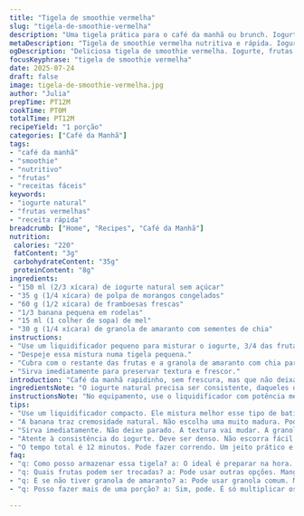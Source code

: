 ```yaml
---
title: "Tigela de smoothie vermelha"
slug: "tigela-de-smoothie-vermelha"
description: "Uma tigela prática para o café da manhã ou brunch. Iogurte natural com frutas vermelhas, adoçada com mel e com uma crocância diferente. Usa mix de frutas congeladas e frescas, granola de amaranto em vez de quinoa, e um toque de sementes de chia para textura. Tudo batido rápido no liquidificador. Serve em porção individual, mistura ingredientes diferentes, tempos ligeiramente ajustados para mais cremosidade e sabor equilibrado."
metaDescription: "Tigela de smoothie vermelha nutritiva e rápida. Iogurte com frutas vermelhas e granola de amaranto. Perfeita para um café da manhã saudável."
ogDescription: "Deliciosa tigela de smoothie vermelha. Iogurte, frutas e granola de amaranto. Ideal para iniciar o dia com energia e frescor."
focusKeyphrase: "tigela de smoothie vermelha"
date: 2025-07-24
draft: false
image: tigela-de-smoothie-vermelha.jpg
author: "Julia"
prepTime: PT12M
cookTime: PT0M
totalTime: PT12M
recipeYield: "1 porção"
categories: ["Café da Manhã"]
tags:
- "café da manhã"
- "smoothie"
- "nutritivo"
- "frutas"
- "receitas fáceis"
keywords:
- "iogurte natural"
- "frutas vermelhas"
- "receita rápida"
breadcrumb: ["Home", "Recipes", "Café da Manhã"]
nutrition: 
 calories: "220"
 fatContent: "3g"
 carbohydrateContent: "35g"
 proteinContent: "8g"
ingredients:
- "150 ml (2/3 xícara) de iogurte natural sem açúcar"
- "35 g (1/4 xícara) de polpa de morangos congelados"
- "60 g (1/2 xícara) de framboesas frescas"
- "1/3 banana pequena em rodelas"
- "15 ml (1 colher de sopa) de mel"
- "30 g (1/4 xícara) de granola de amaranto com sementes de chia"
instructions:
- "Use um liquidificador pequeno para misturar o iogurte, 3/4 das frutas congeladas e frescas, e o mel até virar um creme homogêneo."
- "Despeje essa mistura numa tigela pequena."
- "Cubra com o restante das frutas e a granola de amaranto com chia para dar crocância."
- "Sirva imediatamente para preservar textura e frescor."
introduction: "Café da manhã rapidinho, sem frescura, mas que não deixa de ser nutritivo. Mistura simples: iogurte com frutas vermelhas que dão aquele toque azedinho, banana pra adocicar, mel pra deixá-la mais redondinha. Troque os tradicionais ingredientes, mexa os tempos, e sai algo diferente, gostoso. Granola de amaranto com chia traz crocância e fibra, enquanto a fruta congelada mantém a temperatura na tigela e a textura cremosa. Um jeito de começar o dia com energia e gostinho de fruta fresca do Brasil. Serve rápido, bebe junto e deixa para lá a preguiça."
ingredientsNote: "O iogurte natural precisa ser consistente, daqueles que não escorrem fácil. Prefira versões sem açúcar para controlar o doce, já que o mel vai adoçar depois. Use morangos congelados para refrescar sem diluir, porque batidos só com fruta fresca perdem firmeza e ganham água. A banana traz cremosidade natural e ajuda no sabor – nada de muito madura para evitar gosto muito enjoativo. O mel substitui o xarope de bordo canadense, mais comum lá fora, trazendo um toque brasileiro, suave, mas evidente. Para o crocante, granola feita com amaranto junto a sementes de chia; diferente do quinoa, mas igualmente nutritivo. As framboesas frescas trazem vitaminas e textura extra, complementando as congeladas para um equilíbrio entre frio e frescor. A mistura de ingredientes em proporções ligeiramente diferentes evita que fique só doce demais, dá mais variedade para mastigar e faz o corpo agradecer."
instructionsNote: "No equipamento, use o liquidificador com potência média para não triturar demais as sementes das frutas vermelhas, que podem ficar amargas. Misture iogurte, frutas congeladas e mel primeiro até homogeneizar. A ordem das frutas importa para que o creme fiquem mais uniforme e gelado. Bata por 2 a 3 minutos, menos que isso fica pedaçudo, mais pode virar suco. Depois, deseje no recipiente escolhido — pode ser uma tigela pequena ou copo resistente para smoothie. A cobertura vai por último, com frutas frescas que complementam textura, trazendo crocância e sabor diferente. Sempre coloque a granola na hora de servir para manter a crocância, misturar antes faz amolecer rápido. Sirva logo para sentir o contraste das texturas: cremoso-denso com crocante-frutado. Não precisa cozinhar, nem esperar, só preparar e consumir. Tempo total estimado entre preparo e consumo, 12 minutos. Ideal para quem não quer perder tempo, mas não abre mão de algo nutritivo e gostoso cedo."
tips:
- "Use um liquidificador compacto. Ele mistura melhor esse tipo de batida. A ordem dos ingredientes conta. Primeiro o iogurte, depois as frutas e mel. Isso ajuda na textura. Não bata demais. Frutas podem amargar. Apenas 2 a 3 minutos são suficientes. Menos que isso, muito pedaçudo. Mais pode virar suco. Coloque na tigela antes de servir."
- "A banana traz cremosidade natural. Não escolha uma muito madura. Pode alterar o sabor. Morangos congelados são estratégicos. Evitam a diluição da mistura. Frutas frescas são para a cobertura. Para a crocância, granola de amaranto. Cheia de fibras. A chia também complementa bem. Pode trocar as framboesas por outra fruta, mas aqui traz vitamina."
- "Sirva imediatamente. Não deixe parado. A textura vai mudar. A granola amolece. Mantém a crocância por mais tempo assim. O mel é chave. Funciona como adoçante. Controla bem o doce na receita. Ajuste as frutas. Experimente a combinação, assim você descobre novas alternativas. Uma tigela pequena, um copo grande. Ambos funcionam. O importante é saborear."
- "Atente à consistência do iogurte. Deve ser denso. Não escorra fácil. O sabor é neutro, então é ideal. O contraste das frutas gera um equilíbrio bom. Mistura de frio e frescor é perfeita. O smoothie mantém a temperatura agradável. Não hesite em jogar mais granola na hora de comer. Crocância é essencial para o sabor. Alguém pode preferir mais frutas frescas, teste isso."
- "O tempo total é 12 minutos. Pode fazer correndo. Um jeito prático e nutritivo para o dia a dia. Se sentir que a mistura ficou muito doce, adicione mais iogurte. O mel pode ser ajustado também. O sabor final deve equilibrar. Foque nas texturas. Cremoso e crocante, o contraste é maravilhoso. Ideal para quem tem pressa."
faq:
- "q: Como posso armazenar essa tigela? a: O ideal é preparar na hora. Mas se sobrar, coloque na geladeira. Use um recipiente fechado. Assim mantém frescor. Mas consuma em até um dia. Não deixa muito tempo. E a granola deve ser guardada separada. Caso contrário, ela fica murcha."
- "q: Quais frutas podem ser trocadas? a: Pode usar outras opções. Manga ou kiwi podem entrar. Mas mantenha a banana, cremosidade boa. Mix de frutas é sempre válido. Variar é bom para o paladar. Ou até usar só fruta congelada. Mas atenção na consistência da mistura. O sabor muda um pouco."
- "q: E se não tiver granola de amaranto? a: Pode usar granola comum. Mas, amaranto traz benefícios diferentes. Mais fibras e nutrientes. Experimente com aveia também. Adicione um pouco de nozes ou castanhas. Crocância vem de diferentes combinações. Basta testar e achar o que gosta."
- "q: Posso fazer mais de uma porção? a: Sim, pode. É só multiplicar os ingredientes. Fácil de fazer para a família. Mas bata por etapas. Isso garante a mistura uniforme. A ordem dos ingredientes é importante. Mantenha o iogurte e frutas bem equilibrados. Não esqueça a crocância da granola, sempre na hora de servir."

---
```

